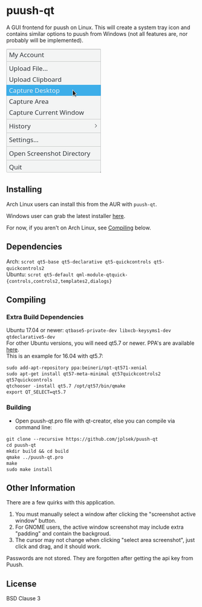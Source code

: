 puush-qt
========
A GUI frontend for puush on Linux. This will create a system tray icon and contains similar options to puush from Windows (not all features are, nor probably will be implemented).

![Screenshot](screenshot.png)

## Installing
Arch Linux users can install this from the AUR with `puush-qt`.  

Windows user can grab the latest installer [here](https://github.com/jplsek/puush-qt/releases).

For now, if you aren't on Arch Linux, see [Compiling](#compiling) below.

## Dependencies
Arch: `scrot qt5-base qt5-declarative qt5-quickcontrols qt5-quickcontrols2`  
Ubuntu: `scrot qt5-default qml-module-qtquick-{controls,controls2,templates2,dialogs}`

## Compiling
### Extra Build Dependencies
Ubuntu 17.04 or newer: `qtbase5-private-dev libxcb-keysyms1-dev qtdeclarative5-dev`  
For other Ubuntu versions, you will need qt5.7 or newer. PPA's are available [here](https://launchpad.net/~beineri/+ppa-packages).  
This is an example for 16.04 with qt5.7:

```
sudo add-apt-repository ppa:beineri/opt-qt571-xenial
sudo apt-get install qt57-meta-minimal qt57quickcontrols2 qt57quickcontrols
qtchooser -install qt5.7 /opt/qt57/bin/qmake
export QT_SELECT=qt5.7
```

### Building

* Open puush-qt.pro file with qt-creator, else you can compile via command line:

```
git clone --recursive https://github.com/jplsek/puush-qt  
cd puush-qt  
mkdir build && cd build  
qmake ../puush-qt.pro  
make  
sudo make install
```

## Other Information
There are a few quirks with this application.  
1. You must manually select a window after clicking the "screenshot active window" button.  
2. For GNOME users, the active window screenshot may include extra "padding" and contain the backgroud.  
3. The cursor may not change when clicking "select area screenshot", just  click and drag, and it should work.

Passwords are not stored. They are forgotten after getting the api key from Puush.

## License
BSD Clause 3
